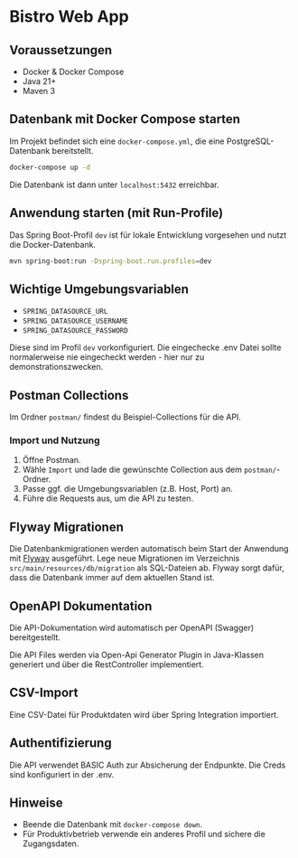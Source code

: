 # Bistro Web App

## Voraussetzungen

- Docker & Docker Compose
- Java 21+
- Maven 3

## Datenbank mit Docker Compose starten

Im Projekt befindet sich eine `docker-compose.yml`, die eine PostgreSQL-Datenbank bereitstellt.

```bash
docker-compose up -d
```

Die Datenbank ist dann unter `localhost:5432` erreichbar.

## Anwendung starten (mit Run-Profile)

Das Spring Boot-Profil `dev` ist für lokale Entwicklung vorgesehen und nutzt die Docker-Datenbank.

```bash
mvn spring-boot:run -Dspring-boot.run.profiles=dev
```

## Wichtige Umgebungsvariablen

- `SPRING_DATASOURCE_URL`
- `SPRING_DATASOURCE_USERNAME`
- `SPRING_DATASOURCE_PASSWORD`

Diese sind im Profil `dev` vorkonfiguriert. Die eingechecke .env Datei sollte normalerweise nie eingecheckt werden - hier nur zu demonstrationszwecken.

## Postman Collections

Im Ordner `postman/` findest du Beispiel-Collections für die API.

### Import und Nutzung

1. Öffne Postman.
2. Wähle `Import` und lade die gewünschte Collection aus dem `postman/`-Ordner.
3. Passe ggf. die Umgebungsvariablen (z.B. Host, Port) an.
4. Führe die Requests aus, um die API zu testen.

## Flyway Migrationen

Die Datenbankmigrationen werden automatisch beim Start der Anwendung mit [Flyway](https://flywaydb.org/) ausgeführt. 
Lege neue Migrationen im Verzeichnis `src/main/resources/db/migration` als SQL-Dateien ab. 
Flyway sorgt dafür, dass die Datenbank immer auf dem aktuellen Stand ist.

## OpenAPI Dokumentation

Die API-Dokumentation wird automatisch per OpenAPI (Swagger) bereitgestellt.

Die API Files werden via Open-Api Generator Plugin in Java-Klassen generiert und über die RestController implementiert.

## CSV-Import

Eine CSV-Datei für Produktdaten wird über Spring Integration importiert. 

## Authentifizierung

Die API verwendet BASIC Auth zur Absicherung der Endpunkte. 
Die Creds sind konfiguriert in der .env.

## Hinweise

- Beende die Datenbank mit `docker-compose down`.
- Für Produktivbetrieb verwende ein anderes Profil und sichere die Zugangsdaten.
